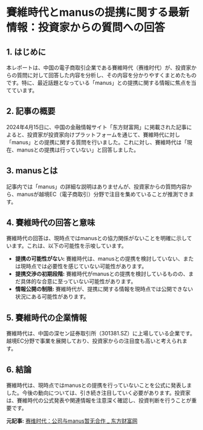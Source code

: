 # 賽維時代とmanusの提携に関する最新情報：投資家からの質問への回答

## 1. はじめに

本レポートは、中国の電子商取引企業である賽維時代（赛维时代）が、投資家からの質問に対して回答した内容を分析し、その内容を分かりやすくまとめたものです。特に、最近話題となっている「manus」との提携に関する情報に焦点を当てています。

## 2. 記事の概要

2024年4月15日に、中国の金融情報サイト「东方财富网」に掲載された記事によると、投資家が投資家向けプラットフォームを通じて、賽維時代に対し「manus」との提携に関する質問を行いました。これに対し、賽維時代は「現在、manusとの提携は行っていない」と回答しました。

## 3. manusとは

記事内では「manus」の詳細な説明はありませんが、投資家からの質問内容から、manusが越境EC（電子商取引）分野で注目を集めていることが推測できます。

## 4. 賽維時代の回答と意味

賽維時代の回答は、現時点ではmanusとの協力関係がないことを明確に示しています。これは、以下の可能性を示唆しています。

* **提携の可能性がない:** 賽維時代は、manusとの提携を検討していない、または現時点では必要性を感じていない可能性があります。
* **提携交渉の初期段階:** 賽維時代がmanusとの提携を検討しているものの、まだ具体的な合意に至っていない可能性があります。
* **情報公開の制限:** 賽維時代が、提携に関する情報を現時点では公開できない状況にある可能性があります。

## 5. 賽維時代の企業情報

賽維時代は、中国の深セン証券取引所（301381.SZ）に上場している企業です。越境EC分野で事業を展開しており、投資家からの注目度も高いと考えられます。

## 6. 結論

賽維時代は、現時点ではmanusとの提携を行っていないことを公式に発表しました。今後の動向については、引き続き注目していく必要があります。投資家は、賽維時代の公式発表や関連情報を注意深く確認し、投資判断を行うことが重要です。



**元記事:** [赛维时代：公司与manus暂无合作 _ 东方财富网](https://finance.eastmoney.com/a/202504153377530522.html)
